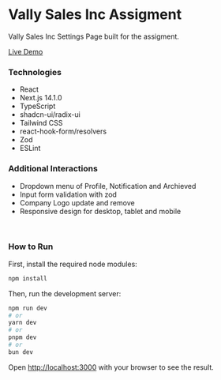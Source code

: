 # Vally Sales Inc Assigment

Vally Sales Inc Settings Page built for the assigment.

[Live Demo](https://nextjs-shadcn-ashen.vercel.app/)

### Technologies

- React
- Next.js 14.1.0
- TypeScript
- shadcn-ui/radix-ui
- Tailwind CSS
- react-hook-form/resolvers
- Zod
- ESLint

### Additional Interactions

- Dropdown menu of Profile, Notification and Archieved
- Input form validation with zod
- Company Logo update and remove
- Responsive design for desktop, tablet and mobile

<br />

### How to Run

First, install the required node modules:

```bash
npm install
```

Then, run the development server:

```bash
npm run dev
# or
yarn dev
# or
pnpm dev
# or
bun dev
```

Open [http://localhost:3000](http://localhost:3000) with your browser to see the result.
